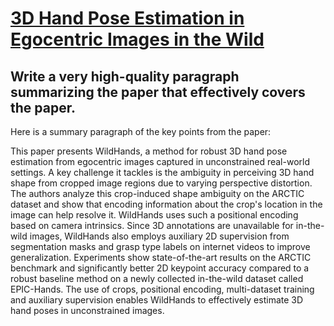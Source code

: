 # [3D Hand Pose Estimation in Egocentric Images in the Wild](https://arxiv.org/abs/2312.06583)

## Write a very high-quality paragraph summarizing the paper that effectively covers the paper.

 Here is a summary paragraph of the key points from the paper:

This paper presents WildHands, a method for robust 3D hand pose estimation from egocentric images captured in unconstrained real-world settings. A key challenge it tackles is the ambiguity in perceiving 3D hand shape from cropped image regions due to varying perspective distortion. The authors analyze this crop-induced shape ambiguity on the ARCTIC dataset and show that encoding information about the crop's location in the image can help resolve it. WildHands uses such a positional encoding based on camera intrinsics. Since 3D annotations are unavailable for in-the-wild images, WildHands also employs auxiliary 2D supervision from segmentation masks and grasp type labels on internet videos to improve generalization. Experiments show state-of-the-art results on the ARCTIC benchmark and significantly better 2D keypoint accuracy compared to a robust baseline method on a newly collected in-the-wild dataset called EPIC-Hands. The use of crops, positional encoding, multi-dataset training and auxiliary supervision enables WildHands to effectively estimate 3D hand poses in unconstrained images.
